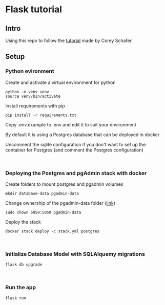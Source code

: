 # Flask tutorial

## Intro

Using this repo to follow the [tutorial](https://www.youtube.com/playlist?list=PL-osiE80TeTs4UjLw5MM6OjgkjFeUxCYH) made by Corey Schafer. 

## Setup

### Python evironment

Create and activate a virtual environment for python

```
python -m venv venv
source venv/bin/activate
```



Install requirements with pip

```
pip install -r requirements.txt
```


Copy .env.example to .env and edit it to suit your environment

By default it is using a Postgres database that can be deployed in docker

Uncomment the sqlite configuration if you don't want to set up the container for Postgres (and comment the Postgres configuration)

&nbsp;



### Deploying the Postgres and pgAdmin stack with docker

Create folders to mount postgres and pgadmin volumes

```
mkdir database-data pgadmin-data
```

Change ownership of the pgadmin-data folder ([link](https://www.pgadmin.org/docs/pgadmin4/development/container_deployment.html#mapped-files-and-directories))

```
sudo chown 5050:5050 pgadmin-data
```

Deploy the stack

```
docker stack deploy -c stack.yml postgres
```

&nbsp;



### Initialize Database Model with SQLAlquemy migrations

```
flask db upgrade
```

&nbsp;



### Run the app

```
flask run
```
